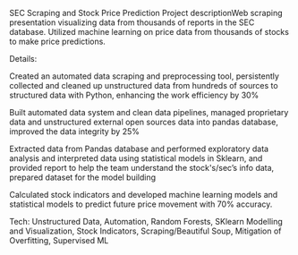 SEC Scraping and Stock Price Prediction
Project descriptionWeb scraping presentation visualizing data from thousands of reports in the SEC database.
Utilized machine learning on price data from thousands of stocks to make price predictions.

Details:

Created an automated data scraping and preprocessing tool, persistently collected and cleaned up unstructured data from hundreds of sources to structured data with Python, enhancing the work efficiency by 30%

Built automated data system and clean data pipelines, managed proprietary data and unstructured external open sources data into pandas database, improved the data integrity by 25%

Extracted data from Pandas database and performed exploratory data analysis and interpreted data using statistical models in Sklearn, and provided report to help the team understand the stock's/sec’s info data, prepared dataset for the model building

Calculated stock indicators and developed machine learning models and statistical models to predict future price movement with 70% accuracy.

Tech: Unstructured Data, Automation, Random Forests, SKlearn Modelling and Visualization, Stock Indicators, Scraping/Beautiful Soup, Mitigation of Overfitting, Supervised ML

